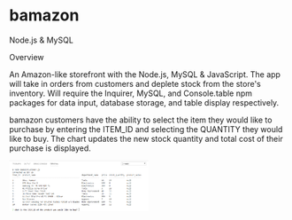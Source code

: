 # bamazon

Node.js & MySQL

Overview

An Amazon-like storefront with the Node.js, MySQL & JavaScript. The app will take in orders from customers and deplete stock from the store's inventory. Will require the Inquirer, MySQL, and Console.table npm packages for data input, database storage, and table display respectively.

bamazon customers have the ability to select the item they would like to purchase by entering the ITEM_ID and selecting the QUANTITY they would like to buy. The chart updates the new stock quantity and total cost of their purchase is displayed.

<a href="https://riffon3000.github.io/bamazon/"><img src="https://github.com/riffon3000/bamazon/blob/master/bamazonCustomerScreenshot.PNG" alt="Customer Menu" style="width: 50%; height: 50%;"></a>